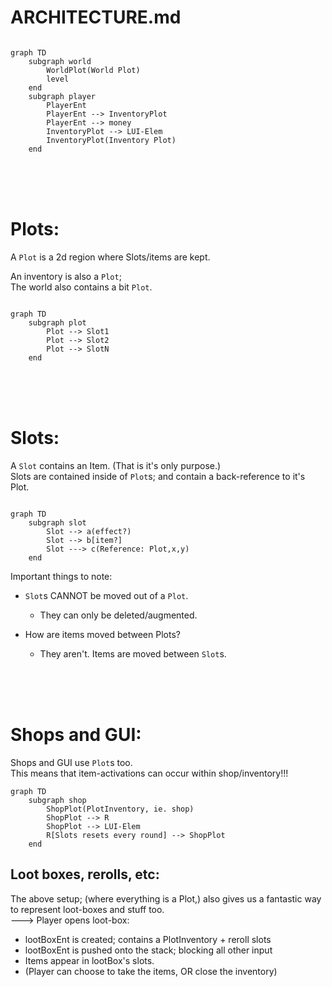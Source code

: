 

# ARCHITECTURE.md

```mermaid

graph TD
    subgraph world
        WorldPlot(World Plot)
        level
    end
    subgraph player
        PlayerEnt
        PlayerEnt --> InventoryPlot
        PlayerEnt --> money
        InventoryPlot --> LUI-Elem
        InventoryPlot(Inventory Plot)
    end

```


<br/>
<br/>
<br/>

# Plots:
A `Plot` is a 2d region where Slots/items are kept.

An inventory is also a `Plot`;   
The world also contains a bit `Plot`.
```mermaid

graph TD
    subgraph plot
        Plot --> Slot1
        Plot --> Slot2
        Plot --> SlotN
    end

```


<br/>
<br/>
<br/>

# Slots:
A `Slot` contains an Item. (That is it's only purpose.)   
Slots are contained inside of `Plot`s; 
and contain a back-reference to it's Plot.
```mermaid

graph TD
    subgraph slot
        Slot --> a(effect?)
        Slot --> b[item?]
        Slot ---> c(Reference: Plot,x,y)
    end
```

Important things to note:
- `Slot`s CANNOT be moved out of a `Plot`.
    - They can only be deleted/augmented.

- How are items moved between Plots?
    - They aren't. Items are moved between `Slot`s.

<br/>
<br/>
<br/>


# Shops and GUI:
Shops and GUI use `Plot`s too.   
This means that item-activations can occur within shop/inventory!!!   
```mermaid
graph TD
    subgraph shop
        ShopPlot(PlotInventory, ie. shop)
        ShopPlot --> R
        ShopPlot --> LUI-Elem
        R[Slots resets every round] --> ShopPlot
    end
```

## Loot boxes, rerolls, etc:
The above setup; (where everything is a Plot,)
also gives us a fantastic way to represent loot-boxes and stuff too.   
---> Player opens loot-box:   
- lootBoxEnt is created; contains a PlotInventory + reroll slots
- lootBoxEnt is pushed onto the stack; blocking all other input
- Items appear in lootBox's slots.
- (Player can choose to take the items, OR close the inventory)


